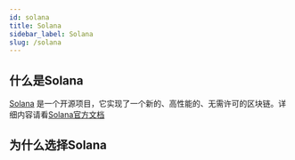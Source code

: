 ```yaml
---
id: solana
title: Solana
sidebar_label: Solana
slug: /solana
---
```

## 什么是Solana
[Solana](https://solana.com/) 是一个开源项目，它实现了一个新的、高性能的、无需许可的区块链。详细内容请看[Solana官方文档](https://docs.solana.com/introduction)
## 为什么选择Solana
